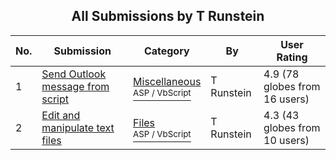 ﻿<div align="center">

## All Submissions by T Runstein

</div>

No.  | Submission | Category | By   | User Rating
---- | ---------- | -------- | ---- | -----------
1 | [Send Outlook message from script<br />](https://github.com/Planet-Source-Code/t-runstein-send-outlook-message-from-script__4-6480) | [Miscellaneous<br /><sup>ASP / VbScript</sup>](../ByCategory/miscellaneous__4-1.md) | T Runstein | 4.9 (78 globes from 16 users)
2 | [Edit and manipulate text files<br />](https://github.com/Planet-Source-Code/t-runstein-edit-and-manipulate-text-files__4-6454) | [Files<br /><sup>ASP / VbScript</sup>](../ByCategory/files__4-2.md) | T Runstein | 4.3 (43 globes from 10 users)
